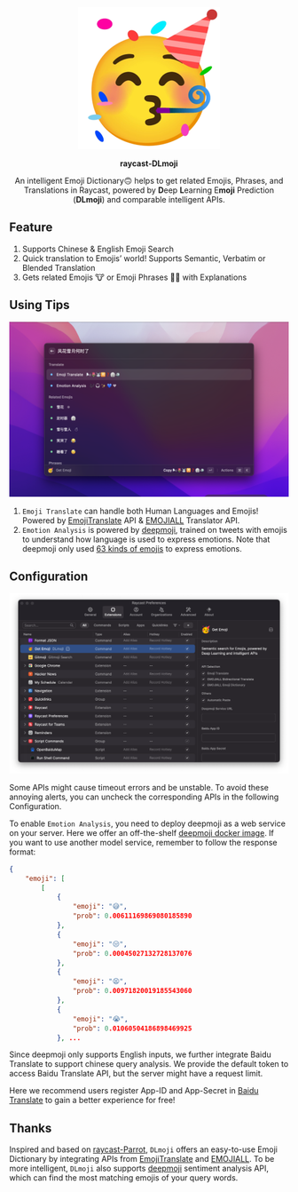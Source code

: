 <p align="center">
  <img src="./assets/dlmoji-icon.png" width="256"/>
</p>
<p align="center">
  <strong>raycast-DLmoji</strong>
</p>
<p align="center">An intelligent Emoji Dictionary🙃 helps to get related Emojis, Phrases, and Translations in Raycast, powered by <b>D</b>eep <b>L</b>earning E<b>moji</b> Prediction (<b>DLmoji</b>) and comparable intelligent APIs.</p>

## Feature

1. Supports Chinese & English Emoji Search
2. Quick translation to Emojis’ world! Supports Semantic, Verbatim or Blended Translation
3. Gets related Emojis 🐮 or Emoji Phrases 🐂🍺 with Explanations

## Using Tips

![Main Panel](./assets/Main-Panel.png)

1. `Emoji Translate` can handle both Human Languages and Emojis! Powered by [EmojiTranslate](https://emojitranslate.com/) API & [EMOJIALL](https://www.emojiall.com/en/text-translator-page) Translator API.
2. `Emotion Analysis` is powered by [deepmoji](https://github.com/bfelbo/DeepMoji), trained on tweets with emojis to understand how language is used to express emotions. Note that deepmoji only used [63 kinds of emojis](https://github.com/bfelbo/DeepMoji/blob/master/emoji_overview.png) to express emotions.

## Configuration

![Config Panel](./assets/Config-Panel.png)

Some APIs might cause timeout errors and be unstable. To avoid these annoying alerts, you can uncheck the corresponding APIs in the following Configuration.

To enable `Emotion Analysis`, you need to deploy deepmoji as a web service on your server. Here we offer an off-the-shelf [deepmoji docker image](https://hub.docker.com/r/thandaanda/deepmoji). If you want to use another model service, remember to follow the response format:

```json
{
    "emoji": [
        [
            {
                "emoji": "😅",
                "prob": 0.00611169869080185890
            },
            {
                "emoji": "😒",
                "prob": 0.00045027132728137076
            },
            {
                "emoji": "😫",
                "prob": 0.00971820019185543060
            },
            {
                "emoji": "😭",
                "prob": 0.01060504186898469925
            }, ...
```

Since deepmoji only supports English inputs, we further integrate Baidu Translate to support chinese query analysis. We provide the default token to access Baidu Translate API, but the server might have a request limit. 

Here we recommend users register App-ID and App-Secret in [Baidu Translate](https://fanyi-api.baidu.com/api/trans/product/prodinfo) to gain a better experience for free!

## Thanks

Inspired and based on [raycast-Parrot](https://github.com/Haojen/raycast-Parrot), `DLmoji` offers an easy-to-use Emoji Dictionary by integrating APIs from [EmojiTranslate](https://emojitranslate.com/) and [EMOJIALL](https://www.emojiall.com/). To be more intelligent, `DLmoji` also supports [deepmoji](https://github.com/bfelbo/DeepMoji) sentiment analysis API, which can find the most matching emojis of your query words.
